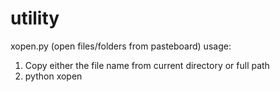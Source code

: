utility
=======

xopen.py (open files/folders from pasteboard) usage:
1. Copy either the file name from current directory or full path 
2. python xopen
 

